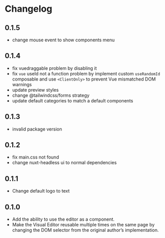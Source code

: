 # Changelog

## 0.1.5

- change mouse event to show components menu

## 0.1.4

- fix vuedraggable problem by disabling it
- fix `vue` useId not a function problem by implement custom `useRandomId` composable and use `<ClientOnly>` to prevent Vue mismatched DOM warnings
- update preview styles
- change @tailwindcss/forms strategy
- update default categories to match a default components

## 0.1.3

- invalid package version

## 0.1.2

- fix main.css not found
- change nuxt-headless ui to normal dependencies

## 0.1.1

- Change default logo to text

## 0.1.0

- Add the ability to use the editor as a component.
- Make the Visual Editor reusable multiple times on the same page by changing the DOM selector from the original author’s implementation.
